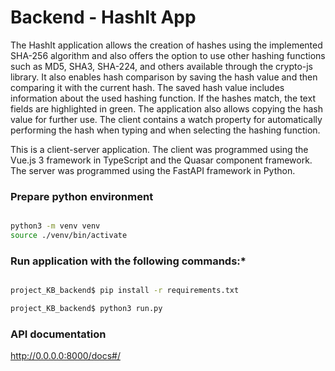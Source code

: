 
# Backend - HashIt App

The HashIt application allows the creation of hashes using the implemented SHA-256 algorithm and also offers the option to use other hashing functions such as MD5, SHA3, SHA-224, and others available through the crypto-js library. It also enables hash comparison by saving the hash value and then comparing it with the current hash. The saved hash value includes information about the used hashing function. If the hashes match, the text fields are highlighted in green. The application also allows copying the hash value for further use. The client contains a watch property for automatically performing the hash when typing and when selecting the hashing function.

This is a client-server application. The client was programmed using the Vue.js 3 framework in TypeScript and the Quasar component framework. The server was programmed using the FastAPI framework in Python.

### Prepare python environment
```bash

python3 -m venv venv     
source ./venv/bin/activate

```

### Run application with the following commands:*
```bash

project_KB_backend$ pip install -r requirements.txt

project_KB_backend$ python3 run.py

```

### API documentation

http://0.0.0.0:8000/docs#/
